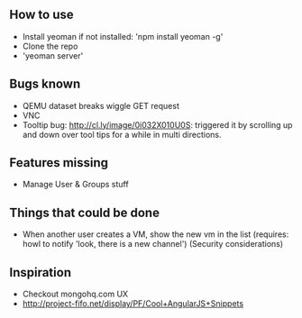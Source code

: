 How to use
----------

- Install yeoman if not installed: 'npm install yeoman -g'
- Clone the repo
- 'yeoman server'


Bugs known
-------------

- QEMU dataset breaks wiggle GET request
- VNC
- Tooltip bug:  http://cl.ly/image/0i032X010U0S: triggered it by scrolling up and down over tool tips for a while in multi directions.


Features missing
-------------
- Manage User & Groups stuff


Things that could be done
--------------------------
- When another user creates a VM, show the new vm in the list (requires: howl to notify 'look, there is a new channel')
  (Security considerations)


Inspiration
-----------
- Checkout mongohq.com UX
- http://project-fifo.net/display/PF/Cool+AngularJS+Snippets